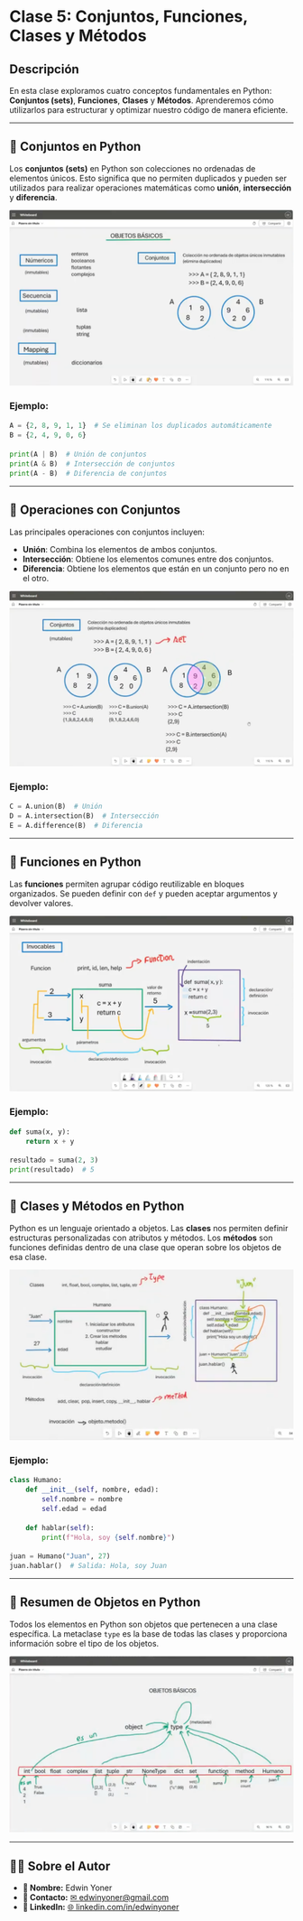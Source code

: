 # Clase 5: Conjuntos, Funciones, Clases y Métodos

## Descripción

En esta clase exploramos cuatro conceptos fundamentales en Python: **Conjuntos (sets)**, **Funciones**, **Clases** y **Métodos**. Aprenderemos cómo utilizarlos para estructurar y optimizar nuestro código de manera eficiente.

---

## 📌 Conjuntos en Python

Los **conjuntos (sets)** en Python son colecciones no ordenadas de elementos únicos. Esto significa que no permiten duplicados y pueden ser utilizados para realizar operaciones matemáticas como **unión**, **intersección** y **diferencia**.

![Conjuntos en Python](images/5.0.png)

### Ejemplo:
```python
A = {2, 8, 9, 1, 1}  # Se eliminan los duplicados automáticamente
B = {2, 4, 9, 0, 6}

print(A | B)  # Unión de conjuntos
print(A & B)  # Intersección de conjuntos
print(A - B)  # Diferencia de conjuntos
```

---

## 📌 Operaciones con Conjuntos

Las principales operaciones con conjuntos incluyen:
- **Unión**: Combina los elementos de ambos conjuntos.
- **Intersección**: Obtiene los elementos comunes entre dos conjuntos.
- **Diferencia**: Obtiene los elementos que están en un conjunto pero no en el otro.

![Operaciones con Conjuntos](images/5.1.png)

### Ejemplo:
```python
C = A.union(B)  # Unión
D = A.intersection(B)  # Intersección
E = A.difference(B)  # Diferencia
```

---

## 📌 Funciones en Python

Las **funciones** permiten agrupar código reutilizable en bloques organizados. Se pueden definir con `def` y pueden aceptar argumentos y devolver valores.

![Funciones en Python](images/5.2.png)

### Ejemplo:
```python
def suma(x, y):
    return x + y

resultado = suma(2, 3)
print(resultado)  # 5
```

---

## 📌 Clases y Métodos en Python

Python es un lenguaje orientado a objetos. Las **clases** nos permiten definir estructuras personalizadas con atributos y métodos. Los **métodos** son funciones definidas dentro de una clase que operan sobre los objetos de esa clase.

![Clases y Métodos](images/5.3.png)

### Ejemplo:
```python
class Humano:
    def __init__(self, nombre, edad):
        self.nombre = nombre
        self.edad = edad
    
    def hablar(self):
        print(f"Hola, soy {self.nombre}")

juan = Humano("Juan", 27)
juan.hablar()  # Salida: Hola, soy Juan
```

---

## 📌 Resumen de Objetos en Python

Todos los elementos en Python son objetos que pertenecen a una clase específica. La metaclase `type` es la base de todas las clases y proporciona información sobre el tipo de los objetos.

![Resumen de Objetos en Python](images/5.4.png)

---

## 👨‍💻 Sobre el Autor

- **👤 Nombre:** Edwin Yoner
- **📧 Contacto:** [✉ edwinyoner@gmail.com](mailto:edwinyoner@gmail.com)
- **🔗 LinkedIn:** [🌐 linkedin.com/in/edwinyoner](https://www.linkedin.com/in/edwinyoner)